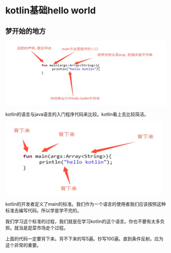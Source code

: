 # kotlin基础hello world





## 梦开始的地方

![image-20250311215944556](demo04_2025_03_11.assets/image-20250311215944556.png)

kotlin的语言与java语言的入门程序代码来比较。kotlin看上去比较简洁。





![image-20250311215927780](demo04_2025_03_11.assets/image-20250311215927780.png)

kotlin的开发者定义了main的标准。我们作为一个语言的使用者我们应该按照这种标准去编写代码。所以学是学不完的。

我们学习这个标准的过程，我们就是在学习kotlin的这个语言。你也不要有太多负担。就当是逛菜市场走个过程。



上面的代码一定要背下来。背不下来的写5遍。抄写100遍。直到条件反射。应为这个非常的重要。

